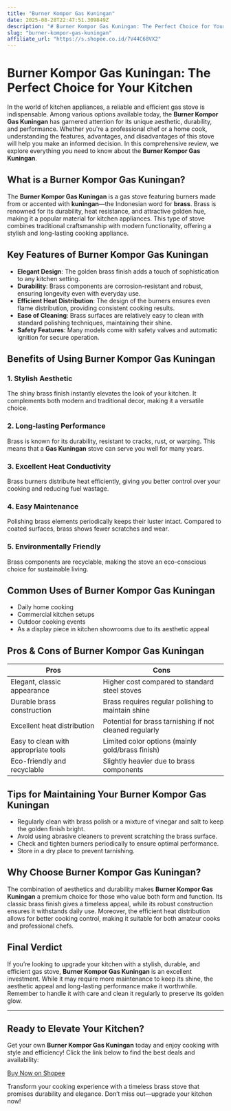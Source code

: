 ```yaml
---
title: "Burner Kompor Gas Kuningan"
date: 2025-08-28T22:47:51.309849Z
description: "# Burner Kompor Gas Kuningan: The Perfect Choice for Your Kitchen..."
slug: "burner-kompor-gas-kuningan"
affiliate_url: "https://s.shopee.co.id/7V44C68VX2"
---
```

# Burner Kompor Gas Kuningan: The Perfect Choice for Your Kitchen

In the world of kitchen appliances, a reliable and efficient gas stove is indispensable. Among various options available today, the **Burner Kompor Gas Kuningan** has garnered attention for its unique aesthetic, durability, and performance. Whether you're a professional chef or a home cook, understanding the features, advantages, and disadvantages of this stove will help you make an informed decision. In this comprehensive review, we explore everything you need to know about the **Burner Kompor Gas Kuningan**.

## What is a Burner Kompor Gas Kuningan?

The **Burner Kompor Gas Kuningan** is a gas stove featuring burners made from or accented with **kuningan**—the Indonesian word for **brass**. Brass is renowned for its durability, heat resistance, and attractive golden hue, making it a popular material for kitchen appliances. This type of stove combines traditional craftsmanship with modern functionality, offering a stylish and long-lasting cooking appliance.

## Key Features of Burner Kompor Gas Kuningan

- **Elegant Design**: The golden brass finish adds a touch of sophistication to any kitchen setting.
- **Durability**: Brass components are corrosion-resistant and robust, ensuring longevity even with everyday use.
- **Efficient Heat Distribution**: The design of the burners ensures even flame distribution, providing consistent cooking results.
- **Ease of Cleaning**: Brass surfaces are relatively easy to clean with standard polishing techniques, maintaining their shine.
- **Safety Features**: Many models come with safety valves and automatic ignition for secure operation.

## Benefits of Using Burner Kompor Gas Kuningan

### 1. Stylish Aesthetic

The shiny brass finish instantly elevates the look of your kitchen. It complements both modern and traditional decor, making it a versatile choice.

### 2. Long-lasting Performance

Brass is known for its durability, resistant to cracks, rust, or warping. This means that a **Gas Kuningan** stove can serve you well for many years.

### 3. Excellent Heat Conductivity

Brass burners distribute heat efficiently, giving you better control over your cooking and reducing fuel wastage.

### 4. Easy Maintenance

Polishing brass elements periodically keeps their luster intact. Compared to coated surfaces, brass shows fewer scratches and wear.

### 5. Environmentally Friendly

Brass components are recyclable, making the stove an eco-conscious choice for sustainable living.

## Common Uses of Burner Kompor Gas Kuningan

- Daily home cooking
- Commercial kitchen setups
- Outdoor cooking events
- As a display piece in kitchen showrooms due to its aesthetic appeal

## Pros & Cons of Burner Kompor Gas Kuningan

| **Pros** | **Cons** |
|------------|------------|
| Elegant, classic appearance | Higher cost compared to standard steel stoves |
| Durable brass construction | Brass requires regular polishing to maintain shine |
| Excellent heat distribution | Potential for brass tarnishing if not cleaned regularly |
| Easy to clean with appropriate tools | Limited color options (mainly gold/brass finish) |
| Eco-friendly and recyclable | Slightly heavier due to brass components |

## Tips for Maintaining Your Burner Kompor Gas Kuningan

- Regularly clean with brass polish or a mixture of vinegar and salt to keep the golden finish bright.
- Avoid using abrasive cleaners to prevent scratching the brass surface.
- Check and tighten burners periodically to ensure optimal performance.
- Store in a dry place to prevent tarnishing.

## Why Choose Burner Kompor Gas Kuningan?

The combination of aesthetics and durability makes **Burner Kompor Gas Kuningan** a premium choice for those who value both form and function. Its classic brass finish gives a timeless appeal, while its robust construction ensures it withstands daily use. Moreover, the efficient heat distribution allows for better cooking control, making it suitable for both amateur cooks and professional chefs.

## Final Verdict

If you’re looking to upgrade your kitchen with a stylish, durable, and efficient gas stove, **Burner Kompor Gas Kuningan** is an excellent investment. While it may require more maintenance to keep its shine, the aesthetic appeal and long-lasting performance make it worthwhile. Remember to handle it with care and clean it regularly to preserve its golden glow.

---

## Ready to Elevate Your Kitchen?

Get your own **Burner Kompor Gas Kuningan** today and enjoy cooking with style and efficiency! Click the link below to find the best deals and availability:

[Buy Now on Shopee](https://s.shopee.co.id/7V44C68VX2)

Transform your cooking experience with a timeless brass stove that promises durability and elegance. Don’t miss out—upgrade your kitchen now!